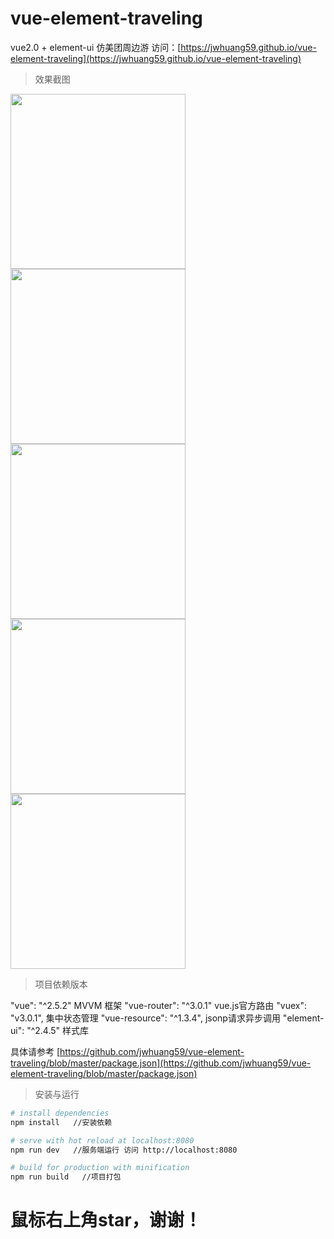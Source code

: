 # vue-element-traveling
vue2.0 + element-ui 仿美团周边游  访问：[https://jwhuang59.github.io/vue-element-traveling](https://jwhuang59.github.io/vue-element-traveling)

> 效果截图

<img src="https://github.com/jwhuang59/vue-element-traveling/blob/master/static/img/main.jpg" width="280">  <img src="https://github.com/jwhuang59/vue-element-traveling/blob/master/static/img/city.jpg" width="280">  <img src="https://github.com/jwhuang59/vue-element-traveling/blob/master/static/img/type1.jpg" width="280">  <img src="https://github.com/jwhuang59/vue-element-traveling/blob/master/static/img/type2.jpg" width="280">  <img src="https://github.com/jwhuang59/vue-element-traveling/blob/master/static/img/detail.jpg" width="280">

> 项目依赖版本

"vue": "^2.5.2"  MVVM 框架
"vue-router": "^3.0.1"  vue.js官方路由
"vuex": "v3.0.1",  集中状态管理
"vue-resource": "^1.3.4",  jsonp请求异步调用
"element-ui": "^2.4.5"  样式库

具体请参考 [https://github.com/jwhuang59/vue-element-traveling/blob/master/package.json](https://github.com/jwhuang59/vue-element-traveling/blob/master/package.json)

> 安装与运行

``` bash
# install dependencies
npm install   //安装依赖

# serve with hot reload at localhost:8080
npm run dev   //服务端运行 访问 http://localhost:8080

# build for production with minification
npm run build   //项目打包 
```

# 鼠标右上角star，谢谢！


